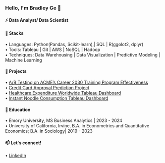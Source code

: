 ### Hello, I'm Bradley Ge 👋

#### ⚡ Data Analyst/ Data Scientist

#### 🔨 Stacks 

•⁠  ⁠Languages: Python(Pandas, Scikit-learn),| SQL | R(ggolot2, dplyr)  
•⁠  ⁠Tools: Tableau | Git | AWS | NoSQL | Hadoop  
•⁠  ⁠Techniques: Data Warehousing | Data Visualization | Predictive Modeling | Machine Learning 

#### 🌱 Projects
•⁠  ⁠[A/B Testing on ACME’s Career 2030 Training Program Effectiveness](https://github.com/BradleyGe/BradleyGe/assets/141160516/c5c7f992-6874-4f35-9aec-9479555def6d)  
•⁠  ⁠[Credit Card Approval Prediction Project](https://github.com/BradleyGe/BradleyGe/assets/141160516/53094fd8-c903-409a-b49e-eb4eeed14dcc)  
•⁠  ⁠[Healthcare Expenditure Worldwide Tableau Dashboard](https://public.tableau.com/app/profile/bradley.ge2204/viz/Howmuchdideachcountryspendonhealthcare1970-2019/FinalDashboard)  
•⁠  ⁠[Instant Noodle Consumption Tableau Dashboard](https://github.com/BradleyGe/BradleyGe/assets/141160516/75d87b3e-b913-4716-b488-b1240eac46ac)  

#### 🔭 Education
•⁠  ⁠Emory University, MS Business Analytics | 2023 - 2024  
•⁠  ⁠University of California, Irvine, B.A. in Econometrics and Quantitative Economics; B.A. in Sociology| 2019 - 2023

  
#### 📫 Let's connect!
•⁠  ⁠[LinkedIn](https://www.linkedin.com/in/bradleyge/)
